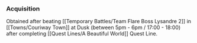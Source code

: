 ### Acquisition
Obtained after beating [[Temporary Battles/Team Flare Boss Lysandre 2]] in [[Towns/Couriway Town]] at Dusk (between 5pm - 6pm / 17:00 - 18:00) after completing [[Quest Lines/A Beautiful World]] Quest Line.